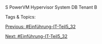 S
PowerVM
 Hypervisor
System DB
Tenant B

   Tags & Topics:
   

[Previous: #Einführung-IT-Teil5_32](Einführung-IT-Teil5_32.md)

[Next: #Einführung-IT-Teil5_32](Einführung-IT-Teil5_32.md)